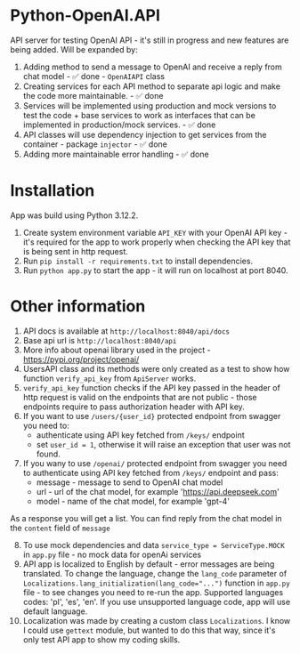 # Python-OpenAI.API

API server for testing OpenAI API - it's still in progress and new features are being added. Will be expanded by:

1. Adding method to send a message to OpenAI and receive a reply from chat model - ✅ done - `OpenAIAPI` class
2. Creating services for each API method to separate api logic and make the code more maintainable. - ✅ done
3. Services will be implemented using production and mock versions to test the code + base services to work as interfaces that can be implemented in production/mock services. - ✅ done
4. API classes will use dependency injection to get services from the container - package `injector` - ✅ done
5. Adding more maintainable error handling - ✅ done

# Installation

App was build using Python 3.12.2.

1. Create system environment variable `API_KEY` with your OpenAI API key - it's required for the app to work properly when checking the API key that is being sent in http request.
2. Run `pip install -r requirements.txt` to install dependencies.
3. Run `python app.py` to start the app - it will run on localhost at port 8040.

# Other information

1. API docs is available at `http://localhost:8040/api/docs`
2. Base api url is `http://localhost:8040/api`
3. More info about openai library used in the project - https://pypi.org/project/openai/
4. UsersAPI class and its methods were only created as a test to show how function `verify_api_key` from `ApiServer` works.
5. `verify_api_key` function checks if the API key passed in the header of http request is valid on the endpoints that are not public - those endpoints require to pass authorization header with API key.
6. If you want to use `/users/{user_id}` protected endpoint from swagger you need to:
   - authenticate using API key fetched from `/keys/` endpoint
   - set `user_id = 1`, otherwise it will raise an exception that user was not found.
7. If you wany to use `/openai/` protected endpoint from swagger you need to authenticate using API key fetched from `/keys/` endpoint and pass:
   - message - message to send to OpenAI chat model
   - url - url of the chat model, for example 'https://api.deepseek.com'
   - model - name of the chat model, for example 'gpt-4'

As a response you will get a list. You can find reply from the chat model in the `content` field of `message`

8. To use mock dependencies and data `service_type = ServiceType.MOCK` in `app.py` file - no mock data for openAi services
9. API app is localized to English by default - error messages are being translated. To change the language, change the `lang_code` parameter of `Localizations.lang_initialization(lang_code="...")` function in `app.py` file - to see changes you need to re-run the app. Supported languages codes: 'pl', 'es', 'en'. If you use unsupported language code, app will use default language.
10. Localization was made by creating a custom class `Localizations`. I know I could use `gettext` module, but wanted to do this that way, since it's only test API app to show my coding skills.
